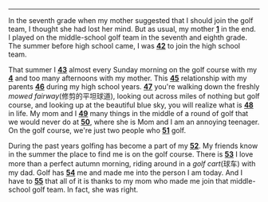 

------

In the seventh grade when my mother suggested that I should join the golf team, I thought she had lost her mind. But as usual, my mother <u>**1**</u> in the end. I played on the middle-school golf team in the seventh and eighth grade. The summer before high school came, I was <u>**42**</u> to join the high school team.   

That summer I <u>**43**</u> almost every Sunday morning on the golf course with my <u>**4**</u> and too many afternoons with my mother. This <u>**45**</u> relationship with my parents <u>**46**</u> during my high school years. <u>**47**</u> you're walking down the freshly *mowed fairway*(修剪的平坦球道), looking out across miles of nothing but golf course, and looking up at the beautiful blue sky, you will realize what is <u>**48**</u> in life. My mom and I <u>**49**</u> many things in the middle of
a round of golf that we would never do at <u>**50**</u>, where she is Mom and I am an annoying teenager. On the golf course, we're just two people who <u>**51**</u> golf.   

During the past years golfing has become a part of my <u>**52**</u>. My friends know in the summer the place to find me is on the golf course. There is <u>**53**</u> I love more than a perfect autumn morning, riding around in a *golf cart*(球车) with my dad. Golf has <u>**54**</u> me and made me into the person I am today. And I have to <u>**55**</u> that all of it is thanks to my mom who made me join that middle-school golf team. In fact, she was right.   

